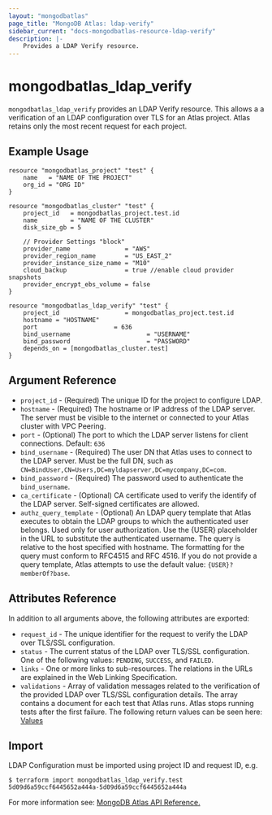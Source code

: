 ```yaml
---
layout: "mongodbatlas"
page_title: "MongoDB Atlas: ldap-verify"
sidebar_current: "docs-mongodbatlas-resource-ldap-verify"
description: |-
    Provides a LDAP Verify resource.
---
```


# mongodbatlas_ldap_verify

`mongodbatlas_ldap_verify` provides an LDAP Verify resource. This allows a a verification of an LDAP configuration over TLS for an Atlas project. Atlas retains only the most recent request for each project.

## Example Usage

```hcl
resource "mongodbatlas_project" "test" {
	name   = "NAME OF THE PROJECT"
	org_id = "ORG ID"
}

resource "mongodbatlas_cluster" "test" {
    project_id   = mongodbatlas_project.test.id
    name         = "NAME OF THE CLUSTER"
    disk_size_gb = 5
    
    // Provider Settings "block"
    provider_name               = "AWS"
    provider_region_name        = "US_EAST_2"
    provider_instance_size_name = "M10"
    cloud_backup                = true //enable cloud provider snapshots
    provider_encrypt_ebs_volume = false
}

resource "mongodbatlas_ldap_verify" "test" {
    project_id                  = mongodbatlas_project.test.id
    hostname = "HOSTNAME"
    port                     = 636
    bind_username                     = "USERNAME"
    bind_password                     = "PASSWORD"
    depends_on = [mongodbatlas_cluster.test]
}
```

## Argument Reference

* `project_id` - (Required) The unique ID for the project to configure LDAP.
* `hostname` - (Required) The hostname or IP address of the LDAP server. The server must be visible to the internet or connected to your Atlas cluster with VPC Peering.
* `port` - (Optional) The port to which the LDAP server listens for client connections. Default: `636`
* `bind_username` - (Required) The user DN that Atlas uses to connect to the LDAP server. Must be the full DN, such as `CN=BindUser,CN=Users,DC=myldapserver,DC=mycompany,DC=com`.
* `bind_password` - (Required) The password used to authenticate the `bind_username`.
* `ca_certificate` - (Optional) CA certificate used to verify the identify of the LDAP server. Self-signed certificates are allowed.
* `authz_query_template` - (Optional) An LDAP query template that Atlas executes to obtain the LDAP groups to which the authenticated user belongs. Used only for user authorization. Use the {USER} placeholder in the URL to substitute the authenticated username. The query is relative to the host specified with hostname. The formatting for the query must conform to RFC4515 and RFC 4516. If you do not provide a query template, Atlas attempts to use the default value: `{USER}?memberOf?base`.

## Attributes Reference

In addition to all arguments above, the following attributes are exported:

* `request_id` - The unique identifier for the request to verify the LDAP over TLS/SSL configuration.
* `status` - The current status of the LDAP over TLS/SSL configuration. One of the following values: `PENDING`, `SUCCESS`, and `FAILED`.
* `links` - One or more links to sub-resources. The relations in the URLs are explained in the Web Linking Specification.
* `validations` - Array of validation messages related to the verification of the provided LDAP over TLS/SSL configuration details. The array contains a document for each test that Atlas runs. Atlas stops running tests after the first failure. The following return values can be seen here: [Values](https://docs.atlas.mongodb.com/reference/api/ldaps-configuration-request-verification)
    
## Import

LDAP Configuration must be imported using project ID and request ID, e.g.

```
$ terraform import mongodbatlas_ldap_verify.test 5d09d6a59ccf6445652a444a-5d09d6a59ccf6445652a444a
```

For more information see: [MongoDB Atlas API Reference.](https://docs.atlas.mongodb.com/reference/api/ldaps-configuration-request-verification)